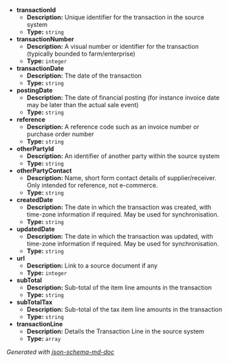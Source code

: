 - <b id="#/properties/transactionId">transactionId</b>
	 - **Description:** Unique identifier for the transaction in the source system
	 - **Type:** `string`
 - <b id="#/properties/transactionNumber">transactionNumber</b>
	 - **Description:** A visual number or identifier for the transaction (typically bounded to farm/enterprise)
	 - **Type:** `integer`
 - <b id="#/properties/transactionDate">transactionDate</b>
	 - **Description:** The date of the transaction
	 - **Type:** `string`
 - <b id="#/properties/postingDate">postingDate</b>
	 - **Description:** The date of financial posting (for instance invoice date may be later than the actual sale event)
	 - **Type:** `string`
 - <b id="#/properties/reference">reference</b>
	 - **Description:** A reference code such as an invoice number or purchase order number
	 - **Type:** `string`
 - <b id="#/properties/otherPartyId">otherPartyId</b>
	 - **Description:** An identifier of another party within the source system
	 - **Type:** `string`
 - <b id="#/properties/otherPartyContact">otherPartyContact</b>
	 - **Description:** Name, short form contact details of supplier/receiver. Only intended for reference, not e-commerce.
	 - **Type:** `string`
 - <b id="#/properties/createdDate">createdDate</b>
	 - **Description:** The date in which the transaction was created, with time-zone information if required. May be used for synchronisation.
	 - **Type:** `string`
 - <b id="#/properties/updatedDate">updatedDate</b>
	 - **Description:** The date in which the transaction was updated, with time-zone information if required. May be used for synchronisation.
	 - **Type:** `string`
 - <b id="#/properties/url">url</b>
	 - **Description:** Link to a source document if any
	 - **Type:** `integer`
 - <b id="#/properties/subTotal">subTotal</b>
	 - **Description:** Sub-total of the item line amounts in the transaction
	 - **Type:** `string`
 - <b id="#/properties/subTotalTax">subTotalTax</b>
	 - **Description:** Sub-total of the tax item line amounts in the transaction
	 - **Type:** `string`
 - <b id="#/properties/transactionLine">transactionLine</b>
	 - **Description:** Details the Transaction Line in the source system
	 - **Type:** `array`

_Generated with [json-schema-md-doc](https://brianwendt.github.io/json-schema-md-doc/)_